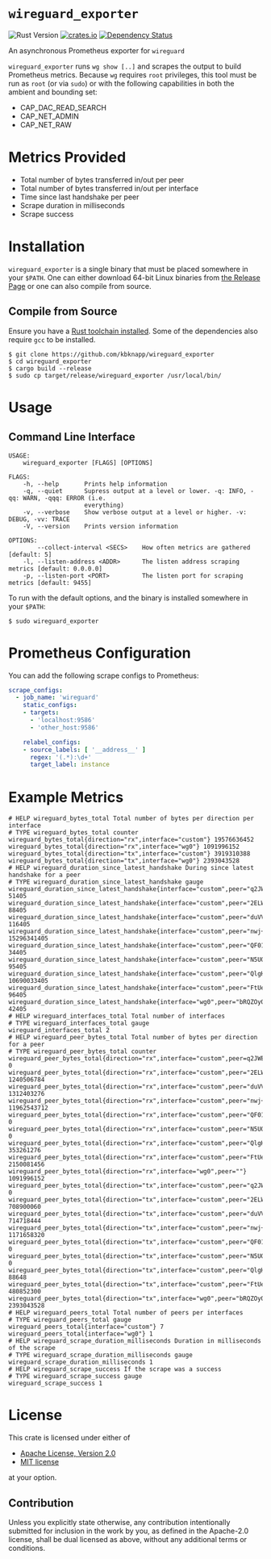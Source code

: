 # `wireguard_exporter`

![Rust Version][rustc-image]
[![crates.io][crate-image]][crate-link]
[![Dependency Status][deps-image]][deps-link]

An asynchronous Prometheus exporter for `wireguard`

`wireguard_exporter` runs `wg show [..]` and scrapes the output to
build Prometheus metrics. Because `wg` requires `root` privileges,
this tool must be run as `root` (or via `sudo`) or with the following
capabilities in both the ambient and bounding set:

- CAP_DAC_READ_SEARCH
- CAP_NET_ADMIN
- CAP_NET_RAW

# Metrics Provided

- Total number of bytes transferred in/out per peer
- Total number of bytes transferred in/out per interface
- Time since last handshake per peer
- Scrape duration in milliseconds
- Scrape success

# Installation

`wireguard_exporter` is a single binary that must be placed somewhere in your
`$PATH`. One can either download 64-bit Linux binaries from [the Release Page](https://github.com/kbknapp/wireguard_exporter/releases)
 or one can also compile from source.

## Compile from Source

Ensure you have a [Rust toolchain installed](https://rustup.rs). Some of the
dependencies also require `gcc` to be installed.

```
$ git clone https://github.com/kbknapp/wireguard_exporter
$ cd wireguard_exporter
$ cargo build --release
$ sudo cp target/release/wireguard_exporter /usr/local/bin/
```

# Usage

## Command Line Interface

```
USAGE:
    wireguard_exporter [FLAGS] [OPTIONS]

FLAGS:
    -h, --help       Prints help information
    -q, --quiet      Supress output at a level or lower. -q: INFO, -qq: WARN, -qqq: ERROR (i.e.
                     everything)
    -v, --verbose    Show verbose output at a level or higher. -v:  DEBUG, -vv: TRACE
    -V, --version    Prints version information

OPTIONS:
        --collect-interval <SECS>    How often metrics are gathered [default: 5]
    -l, --listen-address <ADDR>      The listen address scraping metrics [default: 0.0.0.0]
    -p, --listen-port <PORT>         The listen port for scraping metrics [default: 9455]
```

To run with the default options, and the binary is installed somewhere in your
`$PATH`:

```
$ sudo wireguard_exporter
```

# Prometheus Configuration

You can add the following scrape configs to Prometheus:

```yaml
scrape_configs:
  - job_name: 'wireguard'
    static_configs:
    - targets:
      - 'localhost:9586'
      - 'other_host:9586'

    relabel_configs:
    - source_labels: [ '__address__' ]
      regex: '(.*):\d+'
      target_label: instance
```

# Example Metrics

```
# HELP wireguard_bytes_total Total number of bytes per direction per interface
# TYPE wireguard_bytes_total counter
wireguard_bytes_total{direction="rx",interface="custom"} 19576636452
wireguard_bytes_total{direction="rx",interface="wg0"} 1091996152
wireguard_bytes_total{direction="tx",interface="custom"} 3919310388
wireguard_bytes_total{direction="tx",interface="wg0"} 2393043528
# HELP wireguard_duration_since_latest_handshake During since latest handshake for a peer
# TYPE wireguard_duration_since_latest_handshake gauge
wireguard_duration_since_latest_handshake{interface="custom",peer="q2JWEKWfLPU5UjG2Sq31xx2GsSjdhKNtdT/X/tFVyjs="} 51405
wireguard_duration_since_latest_handshake{interface="custom",peer="2ELWFmGnqhtRpu4r2PUKc0cw+ELtuMPLd6l0KsoCUBQ="} 88405
wireguard_duration_since_latest_handshake{interface="custom",peer="duVVziZbyIiIPoRprisE69K0By198Cn8dPwY5bFecEk="} 116405
wireguard_duration_since_latest_handshake{interface="custom",peer="nwj+Zw49AbYrzUAPzeRf8hhll/1dz8SjoOYZuB+JdT4="} 15296341405
wireguard_duration_since_latest_handshake{interface="custom",peer="QF01u5CZhH9+CWcVY9pbsuTu3QsTcSqFvni3VfOiL2s="} 34405
wireguard_duration_since_latest_handshake{interface="custom",peer="N5UQp3XbysLBAavUm1Cpv7xxjk99LwJD99z5//PsyCc="} 95405
wireguard_duration_since_latest_handshake{interface="custom",peer="QlgHHfYP3aMlRG7d6/Zp9IhUOLrpT5G2GIdODODaUHQ="} 10690033405
wireguard_duration_since_latest_handshake{interface="custom",peer="FtUeMGdNxgkVN0G9lpvOc5jtAQQ1m9DpvZPDCUdKBx0="} 96405
wireguard_duration_since_latest_handshake{interface="wg0",peer="bRQZOyOZUvHMhBvCWq2sXO0VsRu6Aq5LCACi/R3AJk8="} 42405
# HELP wireguard_interfaces_total Total number of interfaces
# TYPE wireguard_interfaces_total gauge
wireguard_interfaces_total 2
# HELP wireguard_peer_bytes_total Total number of bytes per direction for a peer
# TYPE wireguard_peer_bytes_total counter
wireguard_peer_bytes_total{direction="rx",interface="custom",peer=q2JWEKWfLPU5UjG2Sq31xx2GsSjdhKNtdT/X/tFVyjs=""} 0
wireguard_peer_bytes_total{direction="rx",interface="custom",peer="2ELWFmGnqhtRpu4r2PUKc0cw+ELtuMPLd6l0KsoCUBQ="} 1240506784
wireguard_peer_bytes_total{direction="rx",interface="custom",peer="duVVziZbyIiIPoRprisE69K0By198Cn8dPwY5bFecEk="} 1312403276
wireguard_peer_bytes_total{direction="rx",interface="custom",peer="nwj+Zw49AbYrzUAPzeRf8hhll/1dz8SjoOYZuB+JdT4="} 11962543712
wireguard_peer_bytes_total{direction="rx",interface="custom",peer="QF01u5CZhH9+CWcVY9pbsuTu3QsTcSqFvni3VfOiL2s="} 0
wireguard_peer_bytes_total{direction="rx",interface="custom",peer="N5UQp3XbysLBAavUm1Cpv7xxjk99LwJD99z5//PsyCc="} 0
wireguard_peer_bytes_total{direction="rx",interface="custom",peer="QlgHHfYP3aMlRG7d6/Zp9IhUOLrpT5G2GIdODODaUHQ="} 353261276
wireguard_peer_bytes_total{direction="rx",interface="custom",peer="FtUeMGdNxgkVN0G9lpvOc5jtAQQ1m9DpvZPDCUdKBx0="} 2150081456
wireguard_peer_bytes_total{direction="rx",interface="wg0",peer=""} 1091996152
wireguard_peer_bytes_total{direction="tx",interface="custom",peer="q2JWEKWfLPU5UjG2Sq31xx2GsSjdhKNtdT/X/tFVyjs="} 0
wireguard_peer_bytes_total{direction="tx",interface="custom",peer="2ELWFmGnqhtRpu4r2PUKc0cw+ELtuMPLd6l0KsoCUBQ="} 708900060
wireguard_peer_bytes_total{direction="tx",interface="custom",peer="duVVziZbyIiIPoRprisE69K0By198Cn8dPwY5bFecEk="} 714718444
wireguard_peer_bytes_total{direction="tx",interface="custom",peer="nwj+Zw49AbYrzUAPzeRf8hhll/1dz8SjoOYZuB+JdT4="} 1171658320
wireguard_peer_bytes_total{direction="tx",interface="custom",peer="QF01u5CZhH9+CWcVY9pbsuTu3QsTcSqFvni3VfOiL2s="} 0
wireguard_peer_bytes_total{direction="tx",interface="custom",peer="N5UQp3XbysLBAavUm1Cpv7xxjk99LwJD99z5//PsyCc="} 0
wireguard_peer_bytes_total{direction="tx",interface="custom",peer="QlgHHfYP3aMlRG7d6/Zp9IhUOLrpT5G2GIdODODaUHQ="} 88648
wireguard_peer_bytes_total{direction="tx",interface="custom",peer="FtUeMGdNxgkVN0G9lpvOc5jtAQQ1m9DpvZPDCUdKBx0="} 480852300
wireguard_peer_bytes_total{direction="tx",interface="wg0",peer="bRQZOyOZUvHMhBvCWq2sXO0VsRu6Aq5LCACi/R3AJk8="} 2393043528
# HELP wireguard_peers_total Total number of peers per interfaces
# TYPE wireguard_peers_total gauge
wireguard_peers_total{interface="custom"} 7
wireguard_peers_total{interface="wg0"} 1
# HELP wireguard_scrape_duration_milliseconds Duration in milliseconds of the scrape
# TYPE wireguard_scrape_duration_milliseconds gauge
wireguard_scrape_duration_milliseconds 1
# HELP wireguard_scrape_success If the scrape was a success
# TYPE wireguard_scrape_success gauge
wireguard_scrape_success 1
```

# License

This crate is licensed under either of

 * [Apache License, Version 2.0](http://www.apache.org/licenses/LICENSE-2.0)
 * [MIT license](http://opensource.org/licenses/MIT)

at your option.

## Contribution

Unless you explicitly state otherwise, any contribution intentionally submitted
for inclusion in the work by you, as defined in the Apache-2.0 license, shall be
dual licensed as above, without any additional terms or conditions.

[//]: # (badges)

[rustc-image]: https://img.shields.io/badge/rustc-1.56+-blue.svg
[crate-image]: https://img.shields.io/crates/v/wireguard_exporter.svg
[crate-link]: https://crates.io/crates/wireguard_exporter
[deps-image]: https://deps.rs/repo/github/kbknapp/wireguard_exporter/status.svg
[deps-link]: https://deps.rs/repo/github/kbknapp/wireguard_exporter


[//]: # (Links)

